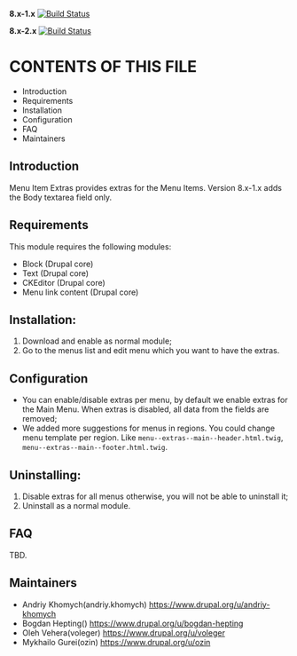 **8.x-1.x** [![Build Status](https://travis-ci.org/bogdan-hepting/menu_item_extras.svg?branch=8.x-1.x)](https://travis-ci.org/bogdan-hepting/menu_item_extras)

**8.x-2.x** [![Build Status](https://travis-ci.org/bogdan-hepting/menu_item_extras.svg?branch=8.x-2.x)](https://travis-ci.org/bogdan-hepting/menu_item_extras)

# CONTENTS OF THIS FILE
  
 * Introduction
 * Requirements
 * Installation
 * Configuration
 * FAQ
 * Maintainers
 
## Introduction

Menu Item Extras provides extras for the Menu Items.
Version 8.x-1.x adds the Body textarea field only.

## Requirements

This module requires the following modules:

 * Block (Drupal core)
 * Text (Drupal core)
 * CKEditor (Drupal core)
 * Menu link content (Drupal core)

## Installation:

1. Download and enable as normal module;
2. Go to the menus list and edit menu which you want to have the extras.

## Configuration

* You can enable/disable extras per menu, by default we enable extras for
  the Main Menu.
  When extras is disabled, all data from the fields are removed;
* We added more suggestions for menus in regions. You could change menu
  template per region. Like `menu--extras--main--header.html.twig`,
  `menu--extras--main--footer.html.twig`.

## Uninstalling:

1. Disable extras for all menus otherwise, you will not be able to uninstall it;
2. Uninstall as a normal module.

## FAQ

TBD.

## Maintainers

- Andriy Khomych(andriy.khomych) https://www.drupal.org/u/andriy-khomych
- Bogdan Hepting() https://www.drupal.org/u/bogdan-hepting
- Oleh Vehera(voleger) https://www.drupal.org/u/voleger
- Mykhailo Gurei(ozin) https://www.drupal.org/u/ozin
